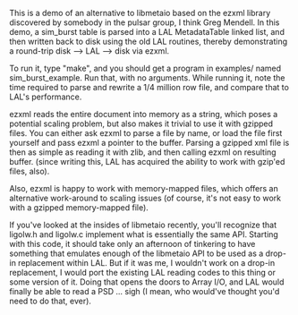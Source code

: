 This is a demo of an alternative to libmetaio based on the ezxml library
discovered by somebody in the pulsar group, I think Greg Mendell.  In this
demo, a sim_burst table is parsed into a LAL MetadataTable linked list, and
then written back to disk using the old LAL routines, thereby demonstrating
a round-trip disk --> LAL --> disk via ezxml.

To run it, type "make", and you should get a program in examples/ named
sim_burst_example.  Run that, with no arguments.  While running it, note
the time required to parse and rewrite a 1/4 million row file, and compare
that to LAL's performance.

ezxml reads the entire document into memory as a string, which poses a
potential scaling problem, but also makes it trivial to use it with gzipped
files.  You can either ask ezxml to parse a file by name, or load the file
first yourself and pass ezxml a pointer to the buffer.  Parsing a gzipped
xml file is then as simple as reading it with zlib, and then calling ezxml
on resulting buffer.  (since writing this, LAL has acquired the ability to
work with gzip'ed files, also).

Also, ezxml is happy to work with memory-mapped files, which offers an
alternative work-around to scaling issues (of course, it's not easy to work
with a gzipped memory-mapped file).

If you've looked at the insides of libmetaio recently, you'll recognize
that ligolw.h and ligolw.c implement what is essentially the same API.
Starting with this code, it should take only an afternoon of tinkering to
have something that emulates enough of the libmetaio API to be used as a
drop-in replacement within LAL.  But if it was me, I wouldn't work on a
drop-in replacement, I would port the existing LAL reading codes to this
thing or some version of it.  Doing that opens the doors to Array I/O, and
LAL would finally be able to read a PSD ... sigh (I mean, who would've
thought you'd need to do that, ever).
